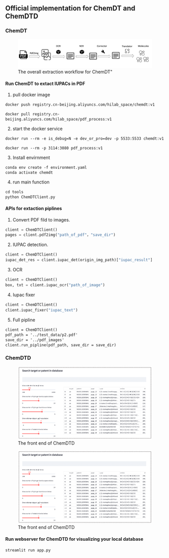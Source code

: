 ## Official implementation for ChemDT and ChemDTD

### ChemDT

<figure>
  <img
  src="./arch/Picture1.png"
  alt="The overall extraction workflow for ChemDT">
  <figcaption>The overall extraction workflow for ChemDT"</figcaption>
</figure>


#### Run ChemDT to extact IUPACs in PDF

1. pull docker image

```
docker push registry.cn-beijing.aliyuncs.com/hilab_space/chemdt:v1
```

```
docker pull registry.cn-beijing.aliyuncs.com/hilab_space/pdf_process:v1
```

2. start the docker service

```
docker run --rm -e is_debug=N -e dev_or_pro=dev -p 5533:5533 chemdt:v1
```

```
docker run --rm -p 3114:3080 pdf_process:v1
```

3. Install envirnment

```
conda env create -f environment.yaml
conda activate chemdt
```

4. run main function

```
cd tools
python ChemDTClient.py
```

#### APIs for extaction piplines

1. Convert PDF fild to images.

```python
client = ChemDTClient()
pages = client.pdf2img("path_of_pdf"，"save_dir")
```

2. IUPAC detection.

```python
client = ChemDTClient()
iupac_det_res = client.iupac_det(origin_img_path)["iupac_result"]
```


3. OCR

```python
client = ChemDTClient()
box, txt = client.iupac_ocr("path_of_image")
```


4. Iupac fixer

```python
client = ChemDTClient()
client.iupac_fixer("iupac_text")
```

5. Full pipline

```
client = ChemDTClient()
pdf_path = '../test_data/p2.pdf'
save_dir = '../pdf_images'
client.run_pipline(pdf_path, save_dir = save_dir)
```


### ChemDTD 

<figure>
  <img
  src="./arch/Picture2.png"
  alt="The front end of ChemDTD">
  <figcaption>The front end of ChemDTD</figcaption>
</figure>

<figure>
  <img
  src="./arch/Picture2.png"
  alt="The front end of ChemDTD">
  <figcaption>The front end of ChemDTD</figcaption>
</figure>

#### Run webserver for ChemDTD for visualizing your local database

```sh
streamlit run app.py
```